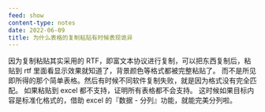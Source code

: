 ```yaml
---
feed: show
content-type: notes
date: 2022-06-09
title: 为什么表格的复制粘贴有时候表现诡异
---
```


因为复制粘贴其实采用的 RTF，即富文本协议进行复制，可以把东西复制后，粘贴到 rtf 里面看显示效果就知道了，背景颜色等格式都被完整粘贴了。
而不是所见即所得的那个简单表格。然后有时候不同软件复制失败，就是因为格式没有完全匹配。
如果粘贴到 excel 都不支持，证明所有表格都不会支持。
这时候如果目标内容是标准化格式的，借助 excel 的『数据 - 分列』功能，就能完美分列啦。
